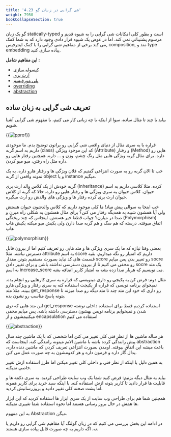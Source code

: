 ```yaml
---
title: '4.23 شی گرایی در زبان گو'
weight: 7950
bookCollapseSection: true
---
```


گو یک زبان statically-typed است و بطور کلی امکانات شی گرایی را به شیوه قدیم و مرسوم پشتیبانی نمی کند. اما در عوض یک شیوه قرار دادی وجود دارد که به شما کمک می کند برخی از مفاهیم شی گرایی را با کمک اینترفیس, composition, متد و type embedding پیاده سازی کنید.

**این مفاهیم شامل :**
- [کپسوله سازی](go-encapsulation)
- [ارث بری](go-inheritance)
- [پلی مورفیسم](go-polymorphism)
- [overriding](go-overriding)
- [abstraction](go-abstraction)

## تعریف شی گرایی به زبان ساده

بیاید با چند تا مثال ساده، سوا از اینکه با چه زبانی کار می کنیم، با مفهوم شی گرایی آشنا شویم.

{{<img url="#" image="../../assets/img/content/chapter4/oop/oop.jpeg" alt="pprof">}}

قراره با یه سری مثال از دنیای واقعی شی گرایی رو براتون توضیح بدم.
ما موجودی داریم به اسم گربه (class) که این موجود ویژگی (Attribute) و رفتار (Method) هایی رو داره. برای مثال گربه ویژگی هایی مثل رنگ چشم، وزن و ... داره. همچنین رفتار هایی رو داره مثل راه رفتن،‌ میو میو کردن.

خب تا الان گربه رو به صورت انتزاعی گفتیم که فلان ویژگی ها و رفتار هارو داره.
به یک نمونه واقعی از گربه object و یا instance میگیم.

گربه خودش از یک کلاس والد ارث بری (Inheritance) کرده. مثلا کلاسی داریم به اسم حیوان. کلاس حیوان یه سری ویژگی ها و رفتار هایی رو داره. حالا که گربه از کلاس حیوان ارث بری کرده رفتار ها و ویژگی های والدش رو ارث میگیره.

خب اینجا یه سوالی پیش میاد! ما کلی موجود داریم که کلاس والدشون حیوان هستش ولی آیا همشون شبیه به همدیگه رفتار می کنن؟ برای مثال همشون یه شکلی راه میرن و صدا در میارن؟
جواب قطعا خیر هستش. اینجاس که چند ریختگی (Polymorphism) اتفاق میوفته. درسته که هم سگ و هم گربه صدا دارن ولی یکیش میو میکنه یکیش هاپ هاپ

{{<img url="#" image="../../assets/img/content/chapter4/oop/encapsulation.png" alt="polymorphism">}}

بعضی وقتا نیازه که ما یک سری ویژگی ها و متد هایی رو تعریف کنیم اما از بیرون قابل دسترس نباشه.
مثلا attribute به اسم score داریم که امتیاز رو نگه میداریم. بقیه قسمت های کد نباید بصورت مستقیم بتونن مقدار score رو تغییر بدن پس میایم socre رو مخفی می کنیم تا از بیرون دسترسی نداشته باشن و برای تغییر دادن socre یک متد به اسم increase_score می نویسیم که هربار صدا زده بشه به امتیاز کاربر اضافه بشه.

مثال دوم:
فرض کن یه پکیجی رو داری مینویسی که قراره یه سری کارهایی رو انجام بده.
نمیخوای برنامه نویسی که قراره از پکیجت استفاده کنه یه سری رفتار و ویژگی هارو ببینه.
مثلا متد get_response رو داری که خود این متد چند تا متد دیگه رو صدا میزنه تا بتونه پاسخ مناسب رو نشون بده.

این متد هایی که توی get_response استفاده کردیم فقط برای استفاده داخلی نوشته شدن و نمیخوایم برنامه نویس بهشون دسترسی داشته باشه. پس میایم مخفی میکنیمشون و از encapsulation استفاده می کنیم

{{<img url="#" image="../../assets/img/content/chapter4/oop/abstraction.jpeg" alt="abstraction">}}

هر ساله ماشین ها از نظر فنی کلی تغییر می کنن اما  شخصی که با یک ماشین چند سال پیش رانندگی کرده باشه با ماشین الانم میتونه رانندگی کنه. اینجاست که abstraction باعث میشه این اتفاق بیوفته.
اومدن بصورت انتزاعی تعریف کردن که ماشین دنده داره، پدال گاز داره و فرمون داره و هر کدومشون به چه صورت عمل می کنن.

به همین دلیل با اینکه از نظر فنی و داخلی کلی تغییر میکنن اما طرز استفاده ازش تغییر خاصی نمیکنه.

بیاید یه مثال دیگه بزنیم:
فرض کنید شما یک وب سایت طراحی کردید. یه سری دکمه ها و قابلیت ها قرار دادید تا کاربر بتونه ازش استفاده کنه.
 با اینکه سبد خرید برای کاربر همونه اما پشت صحنه کلی تغییر دادید و بروزرسانیش کردید.

همچنین شما هم برای طراحی وب سایت از یک سری ابزار ها استفاده کردید که این ابزار ها همش در حال بروز رسانی هستند اما نحوه استفاده شما تغییری نمیکنه.

به این مفهوم Abstraction میگن.

در ادامه این بخش بررسی می کنیم که در زبان گولنگ آیا مفاهیم شی گرایی رو داریم یا نه. اگه داریم به چه صورت قابل پیاده سازی هستند.
